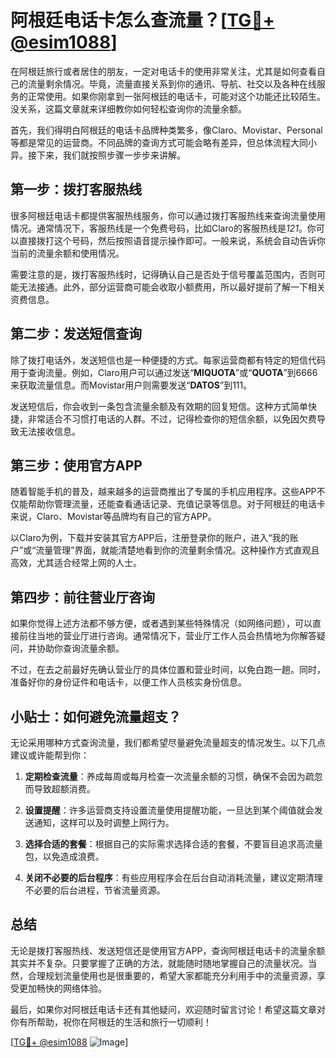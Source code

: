 # 阿根廷电话卡怎么查流量？[[TG💪+ @esim1088](https://t.me/s/esim1088)]

在阿根廷旅行或者居住的朋友，一定对电话卡的使用非常关注，尤其是如何查看自己的流量剩余情况。毕竟，流量直接关系到你的通讯、导航、社交以及各种在线服务的正常使用。如果你刚拿到一张阿根廷的电话卡，可能对这个功能还比较陌生。没关系，这篇文章就来详细教你如何轻松查询你的流量余额。

首先，我们得明白阿根廷的电话卡品牌种类繁多，像Claro、Movistar、Personal等都是常见的运营商。不同品牌的查询方式可能会略有差异，但总体流程大同小异。接下来，我们就按照步骤一步步来讲解。

## 第一步：拨打客服热线

很多阿根廷电话卡都提供客服热线服务，你可以通过拨打客服热线来查询流量使用情况。通常情况下，客服热线是一个免费号码，比如Claro的客服热线是*121*。你可以直接拨打这个号码，然后按照语音提示操作即可。一般来说，系统会自动告诉你当前的流量余额和使用情况。

需要注意的是，拨打客服热线时，记得确认自己是否处于信号覆盖范围内，否则可能无法接通。此外，部分运营商可能会收取小额费用，所以最好提前了解一下相关资费信息。

## 第二步：发送短信查询

除了拨打电话外，发送短信也是一种便捷的方式。每家运营商都有特定的短信代码用于查询流量。例如，Claro用户可以通过发送“**MIQUOTA**”或“**QUOTA**”到6666来获取流量信息。而Movistar用户则需要发送“**DATOS**”到111。

发送短信后，你会收到一条包含流量余额及有效期的回复短信。这种方式简单快捷，非常适合不习惯打电话的人群。不过，记得检查你的短信余额，以免因欠费导致无法接收信息。

## 第三步：使用官方APP

随着智能手机的普及，越来越多的运营商推出了专属的手机应用程序。这些APP不仅能帮助你管理流量，还能查看通话记录、充值记录等信息。对于阿根廷的电话卡来说，Claro、Movistar等品牌均有自己的官方APP。

以Claro为例，下载并安装其官方APP后，注册登录你的账户，进入“我的账户”或“流量管理”界面，就能清楚地看到你的流量剩余情况。这种操作方式直观且高效，尤其适合经常上网的人士。

## 第四步：前往营业厅咨询

如果你觉得上述方法都不够方便，或者遇到某些特殊情况（如网络问题），可以直接前往当地的营业厅进行咨询。通常情况下，营业厅工作人员会热情地为你解答疑问，并协助你查询流量余额。

不过，在去之前最好先确认营业厅的具体位置和营业时间，以免白跑一趟。同时，准备好你的身份证件和电话卡，以便工作人员核实身份信息。

## 小贴士：如何避免流量超支？

无论采用哪种方式查询流量，我们都希望尽量避免流量超支的情况发生。以下几点建议或许能帮到你：

1. **定期检查流量**：养成每周或每月检查一次流量余额的习惯，确保不会因为疏忽而导致超额消费。
   
2. **设置提醒**：许多运营商支持设置流量使用提醒功能，一旦达到某个阈值就会发送通知，这样可以及时调整上网行为。
   
3. **选择合适的套餐**：根据自己的实际需求选择合适的套餐，不要盲目追求高流量包，以免造成浪费。

4. **关闭不必要的后台程序**：有些应用程序会在后台自动消耗流量，建议定期清理不必要的后台进程，节省流量资源。

## 总结

无论是拨打客服热线、发送短信还是使用官方APP，查询阿根廷电话卡的流量余额其实并不复杂。只要掌握了正确的方法，就能随时随地掌握自己的流量状况。当然，合理规划流量使用也是很重要的，希望大家都能充分利用手中的流量资源，享受更加畅快的网络体验。

最后，如果你对阿根廷电话卡还有其他疑问，欢迎随时留言讨论！希望这篇文章对你有所帮助，祝你在阿根廷的生活和旅行一切顺利！

[[TG💪+ @esim1088](https://t.me/s/esim1088) ![Image](https://i.postimg.cc/4NQfJmqS/Snipaste-2025-05-13-00-14-12.png)]